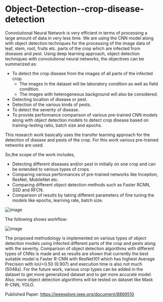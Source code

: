 # Object-Detection--crop-disease-detection

Convolutional Neural Network is very efficient in terms of processing a large amount of data in very less time. We are using the CNN model along with object detection
techniques for the processing of the image data of leaf, stem, root, fruits etc. parts of the crop which are infected from diseases and pest. Using deep learning approach, object
detection techniques with convolutional neural networks, the objectives can be summarized as:

- To detect the crop disease from the images of all parts of the infected crop.
  - The images in the dataset will be laboratory condition as well as field condition.
  - The images with heterogeneous background will also be considered.
- Detecting location of disease or pest.
- Detection of the various kinds of pests.
- To detect the severity of disease.
- To provide performance comparison of various pre-trained CNN models along with object detection models to detect crop disease based on training-testing ratio, batch size and epochs.

This research work basically uses the transfer learning approach for the detection of disease and pests of the crop. For this work various pre-trained networks are used. 

So,the scope of the work includes,
- Detecting different diseases and/or pest in initially on one crop and can be extended to various types of crops.
- Comparing various performances of pre-trained networks like Inception, ResNet, MobileNet etc.
- Comparing different object detection methods such as Faster RCNN, SSD and RFCN.
- Comparison of results by taking different parameters of fine tuning the models like epochs, learning rate, batch size.

![image](https://user-images.githubusercontent.com/85123149/157534216-534bc107-f737-4b20-aa00-cb3e403837fe.png)

The following shows workflow:


![image](https://user-images.githubusercontent.com/85123149/157534344-3f3c07f2-b9bc-41a3-a2d2-c11c42ab4d09.png)

The proposed methodology is implemented on various types of object detection models using infected different parts of the crop and pests along with the severity. Comparison of object detection algorithms with different types of CNNs is made and as results are shown that currently the best suitable model is Faster R-CNN with ResNet101 which has highest Average Precision with IoU=0.50 (0.907) and execution time is also not much (5048s). For the future work, various crop types can be added in the dataset to get more generalized dataset and to get more accurate model. Also, more object detection algorithms will be tested on dataset like Mask R-CNN, YOLO.

Published Paper: https://ieeexplore.ieee.org/document/8869510
